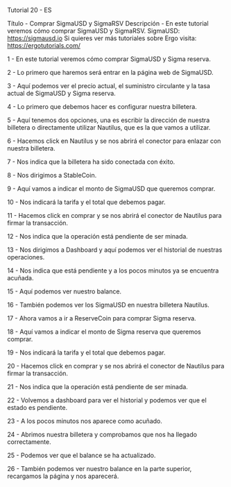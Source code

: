 Tutorial 20 - ES

Título - Comprar SigmaUSD y SigmaRSV
Descripción - En este tutorial veremos cómo comprar SigmaUSD y SigmaRSV.
SigmaUSD: https://sigmausd.io
Si quieres ver más tutoriales sobre Ergo visita: https://ergotutorials.com/

1 - En este tutorial veremos cómo comprar SigmaUSD y Sigma reserva.

2 - Lo primero que haremos será entrar en la página web de SigmaUSD.

3 - Aquí podemos ver el precio actual, el suministro circulante y la tasa actual de SigmaUSD y Sigma reserva.

4 - Lo primero que debemos hacer es configurar nuestra billetera.

5 - Aquí tenemos dos opciones, una es escribir la dirección de nuestra billetera o directamente utilizar Nautilus, que es la que vamos a utilizar.

6 - Hacemos click en Nautilus y se nos abrirá el conector para enlazar con nuestra billetera.

7 - Nos indica que la billetera ha sido conectada con éxito.

8 - Nos dirigimos a StableCoin.

9 - Aquí vamos a indicar el monto de SigmaUSD que queremos comprar.

10 - Nos indicará la tarifa y el total que debemos pagar.

11 - Hacemos click en comprar y se nos abrirá el conector de Nautilus para firmar la transacción.

12 - Nos indica que la operación está pendiente de ser minada.

13 - Nos dirigimos a Dashboard y aquí podemos ver el historial de nuestras operaciones.

14 - Nos indica que está pendiente y a los pocos minutos ya se encuentra acuñada.

15 - Aquí podemos ver nuestro balance.

16 - También podemos ver los SigmaUSD en nuestra billetera Nautilus.

17 - Ahora vamos a ir a ReserveCoin para comprar Sigma reserva.

18 - Aquí vamos a indicar el monto de Sigma reserva que queremos comprar.

19 - Nos indicará la tarifa y el total que debemos pagar.

20 - Hacemos click en comprar y se nos abrirá el conector de Nautilus para firmar la transacción.

21 - Nos indica que la operación está pendiente de ser minada.

22 - Volvemos a dashboard para ver el historial y podemos ver que el estado es pendiente.

23 - A los pocos minutos nos aparece como acuñado.

24 - Abrimos nuestra billetera y comprobamos que nos ha llegado correctamente.

25 - Podemos ver que el balance se ha actualizado.

26 - También podemos ver nuestro balance en la parte superior, recargamos la página y nos aparecerá.

